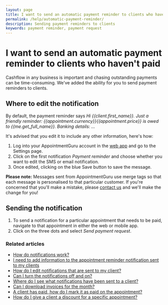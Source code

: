 ```yaml
---
layout: page
title: I want to send an automatic payment reminder to clients who haven't paid
permalink: /help/automatic-payment-reminder/
description: Sending payment reminders to clients
keywords: payment reminder, payment request
---
```


# I want to send an automatic payment reminder to clients who haven't paid

Cashflow in any business is important and chasing outstanding payments can be time-consuming. We've added the ability for you to send payment reminders to clients.

## Where to edit the notification

By default, the payment reminder says *Hi {{client.first_name}}. Just a friendly reminder: {{appointment.currency}}{{appointment.price}} is owed to {{me.get_full_name}}. Banking details: ...*

It's advised that you edit it to include any other information, here's how:

1. Log into your AppointmentGuru account in the [web app](https://app.appointmentguru.co/) and go to the Settings page.
2. Click on the first notification *Payment reminder* and choose whether you want to edit the SMS or email notification.
3. Once edited, clicking on the blue Save button to save the message.

**Please note:** Messages sent from AppointmentGuru use merge tags so that each message is personalised to that particular customer. If you're concerned that you'll make a mistake, please [contact us](mailto:support@appointmentguru.co) and we'll make the change for you!

## Sending the notification

1. To send a notification for a particular appointment that needs to be paid, navigate to that appointment in either the web or mobile app.
2. Click on the three dots and select *Send payment request*.

### Related articles

* [How do notifications work?](/help/how-do-notifications-work)
* [I need to add information to the appointment reminder notification sent to my clients](/help/edit-notifications)
* [How do I edit notifications that are sent to my client?](/help/edit-notifications)
* [Can I turn the notifications off and on?](/help/turning-notifications-off-and-on)
* [Where do I see what notifications have been sent to a client?](/help/notification-log)
* [Can I download invoices for the month?](/help/download-invoices)
* [A client has paid, how do I mark it as paid on the appointment?](/help/mark-as-paid)
* [How do I give a client a discount for a specific appointment?](/help/discount-appointment)
